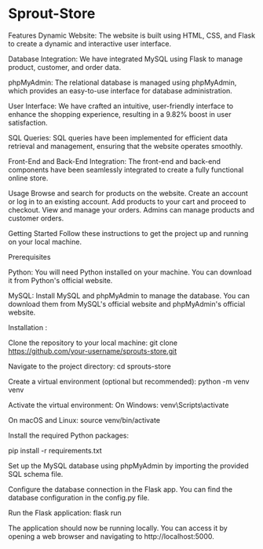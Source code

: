 # Sprout-Store
Features
Dynamic Website: The website is built using HTML, CSS, and Flask to create a dynamic and interactive user interface.

Database Integration: We have integrated MySQL using Flask to manage product, customer, and order data.

phpMyAdmin: The relational database is managed using phpMyAdmin, which provides an easy-to-use interface for database administration.

User Interface: We have crafted an intuitive, user-friendly interface to enhance the shopping experience, resulting in a 9.82% boost in user satisfaction.

SQL Queries: SQL queries have been implemented for efficient data retrieval and management, ensuring that the website operates smoothly.

Front-End and Back-End Integration: The front-end and back-end components have been seamlessly integrated to create a fully functional online store.

Usage
Browse and search for products on the website.
Create an account or log in to an existing account.
Add products to your cart and proceed to checkout.
View and manage your orders.
Admins can manage products and customer orders.

Getting Started
Follow these instructions to get the project up and running on your local machine.

Prerequisites

Python: You will need Python installed on your machine. You can download it from Python's official website.

MySQL: Install MySQL and phpMyAdmin to manage the database. You can download them from MySQL's official website and phpMyAdmin's official website.

Installation :

Clone the repository to your local machine:
git clone https://github.com/your-username/sprouts-store.git

Navigate to the project directory:
cd sprouts-store

Create a virtual environment (optional but recommended):
python -m venv venv

Activate the virtual environment:
On Windows:
venv\Scripts\activate

On macOS and Linux:
source venv/bin/activate


Install the required Python packages:

pip install -r requirements.txt

Set up the MySQL database using phpMyAdmin by importing the provided SQL schema file.

Configure the database connection in the Flask app. You can find the database configuration in the config.py file.

Run the Flask application:
flask run

The application should now be running locally. You can access it by opening a web browser and navigating to http://localhost:5000.
